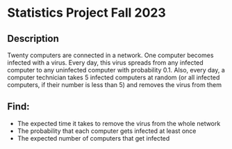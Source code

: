 # Statistics Project Fall 2023
## Description
<p>Twenty computers are connected in a network. One computer
becomes infected with a virus. Every day, this virus spreads from any infected computer to
any uninfected computer with probability 0.1. Also, every day, a computer technician takes
5 infected computers at random (or all infected computers, if their number is less than 5)
and removes the virus from them</p>

## Find:
- The expected time it takes to remove the virus from the whole network
- The probability that each computer gets infected at least once
- The expected number of computers that get infected
